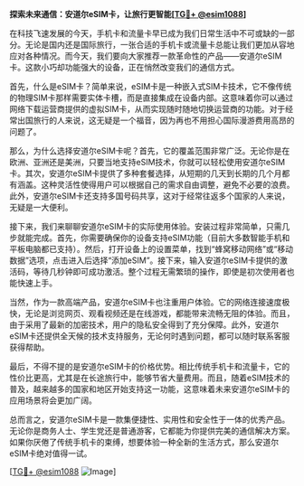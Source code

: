 **探索未来通信：安道尔eSIM卡，让旅行更智能[[TG💪+ @esim1088](https://t.me/s/esim1088)]**

在科技飞速发展的今天，手机卡和流量卡早已成为我们日常生活中不可或缺的一部分。无论是国内还是国际旅行，一张合适的手机卡或流量卡总能让我们更加从容地应对各种情况。而今天，我们要向大家推荐一款革命性的产品——安道尔eSIM卡。这款小巧却功能强大的设备，正在悄然改变我们的通信方式。

首先，什么是eSIM卡？简单来说，eSIM卡是一种嵌入式SIM卡技术，它不像传统的物理SIM卡那样需要实体卡槽，而是直接集成在设备内部。这意味着你可以通过网络下载运营商提供的虚拟SIM卡，从而实现随时随地切换运营商的功能。对于经常出国旅行的人来说，这无疑是一个福音，因为再也不用担心国际漫游费用高昂的问题了。

那么，为什么选择安道尔eSIM卡呢？首先，它的覆盖范围非常广泛。无论你是在欧洲、亚洲还是美洲，只要当地支持eSIM技术，你就可以轻松使用安道尔eSIM卡。其次，安道尔eSIM卡提供了多种套餐选择，从短期的几天到长期的几个月都有涵盖。这种灵活性使得用户可以根据自己的需求自由调整，避免不必要的浪费。此外，安道尔eSIM卡还支持多国号码共享，这对于经常往返多个国家的人来说，无疑是一大便利。

接下来，我们来聊聊安道尔eSIM卡的实际使用体验。安装过程非常简单，只需几步就能完成。首先，你需要确保你的设备支持eSIM功能（目前大多数智能手机和平板电脑都已支持）。然后，打开设备上的设置菜单，找到“蜂窝移动网络”或“移动数据”选项，点击进入后选择“添加eSIM”。接下来，输入安道尔eSIM卡提供的激活码，等待几秒钟即可成功激活。整个过程无需繁琐的操作，即使是初次使用者也能快速上手。

当然，作为一款高端产品，安道尔eSIM卡也注重用户体验。它的网络连接速度极快，无论是浏览网页、观看视频还是在线游戏，都能带来流畅无阻的体验。而且，由于采用了最新的加密技术，用户的隐私安全得到了充分保障。此外，安道尔eSIM卡还提供全天候的技术支持服务，无论何时遇到问题，都可以随时联系客服获得帮助。

最后，不得不提的是安道尔eSIM卡的价格优势。相比传统手机卡和流量卡，它的性价比更高，尤其是在长途旅行中，能够节省大量费用。而且，随着eSIM技术的普及，越来越多的国家和地区开始支持这一功能，这意味着未来安道尔eSIM卡的应用场景将会更加广阔。

总而言之，安道尔eSIM卡是一款集便捷性、实用性和安全性于一体的优秀产品。无论你是商务人士、学生党还是普通游客，它都能为你提供完美的通信解决方案。如果你厌倦了传统手机卡的束缚，想要体验一种全新的生活方式，那么安道尔eSIM卡绝对值得一试。

[[TG💪+ @esim1088](https://t.me/s/esim1088) ![Image](https://i.postimg.cc/4NQfJmqS/Snipaste-2025-05-13-00-14-12.png)]